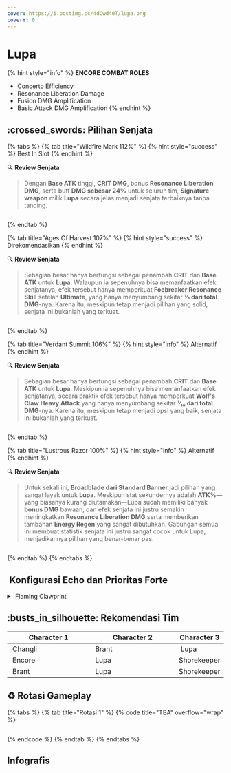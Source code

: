 ```yaml
---
cover: https://i.postimg.cc/4dCwd40T/lupa.png
coverY: 0
---
```


# Lupa

{% hint style="info" %}
**ENCORE COMBAT ROLES**

* Concerto Efficiency
* Resonance Liberation Damage
* Fusion DMG Amplification
* Basic Attack DMG Amplification
{% endhint %}

## :crossed\_swords: Pilihan Senjata

{% tabs %}
{% tab title="Wildfire Mark 112%" %}
{% hint style="success" %}
Best In Slot
{% endhint %}

:mag: **Review Senjata**

> Dengan **Base ATK** tinggi, **CRIT DMG**, bonus **Resonance Liberation DMG**, serta buff **DMG sebesar 24%** untuk seluruh tim, **Signature weapon** milik **Lupa** secara jelas menjadi senjata terbaiknya tanpa tanding.

<figure><img src="https://static-cloudflare-ww.kuro.wiki/kuro/Client/Content/Aki/UI/UIResources/Common/Image/IconWeapon/T_IconWeapon21010036_UI.webp" alt=""><figcaption></figcaption></figure>
{% endtab %}

{% tab title="Ages Of Harvest 107%" %}
{% hint style="success" %}
Direkomendasikan
{% endhint %}

:mag: **Review Senjata**

> Sebagian besar hanya berfungsi sebagai penambah **CRIT** dan **Base ATK** untuk **Lupa**. Walaupun ia sepenuhnya bisa memanfaatkan efek senjatanya, efek tersebut hanya memperkuat **Foebreaker Resonance Skill** setelah **Ultimate**, yang hanya menyumbang sekitar **⅛ dari total DMG**-nya. Karena itu, meskipun tetap menjadi pilihan yang solid, senjata ini bukanlah yang terkuat.

<figure><img src="https://static-cloudflare-ww.kuro.wiki/kuro/Client/Content/Aki/UI/UIResources/Common/Image/IconWeapon/T_IconWeapon21010026_UI.webp" alt=""><figcaption></figcaption></figure>
{% endtab %}

{% tab title="Verdant Summit 106%" %}
{% hint style="info" %}
Alternatif
{% endhint %}

:mag: **Review Senjata**

> Sebagian besar hanya berfungsi sebagai penambah **CRIT** dan **Base ATK** untuk **Lupa**. Meskipun ia sepenuhnya bisa memanfaatkan efek senjatanya, secara praktik efek tersebut hanya memperkuat **Wolf's Claw Heavy Attack** yang hanya menyumbang sekitar **¹⁄₁₆ dari total DMG**-nya. Karena itu, meskipun tetap menjadi opsi yang baik, senjata ini bukanlah yang terkuat.

<figure><img src="https://static-cloudflare-ww.kuro.wiki/kuro/Client/Content/Aki/UI/UIResources/Common/Image/IconWeapon/T_IconWeapon21010016_UI.webp" alt=""><figcaption></figcaption></figure>
{% endtab %}

{% tab title="Lustrous Razor 100%" %}
{% hint style="info" %}
Alternatif
{% endhint %}

:mag: **Review Senjata**

> Untuk sekali ini, **Broadblade dari Standard Banner** jadi pilihan yang sangat layak untuk **Lupa**. Meskipun stat sekundernya adalah **ATK%**—yang biasanya kurang diutamakan—Lupa sudah memiliki banyak **bonus DMG** bawaan, dan efek senjata ini justru semakin meningkatkan **Resonance Liberation DMG** serta memberikan tambahan **Energy Regen** yang sangat dibutuhkan. Gabungan semua ini membuat statistik senjata ini justru sangat cocok untuk Lupa, menjadikannya pilihan yang benar-benar pas.

<figure><img src="https://static-cloudflare-ww.kuro.wiki/kuro/Client/Content/Aki/UI/UIResources/Common/Image/IconWeapon/T_IconWeapon21010015_UI.webp" alt=""><figcaption></figcaption></figure>
{% endtab %}
{% endtabs %}

## <img src="https://wuthering.wiki/img/item_10.png" alt="" data-size="line"> Konfigurasi Echo dan Prioritas Forte

<details>

<summary><img src="https://api.hakush.in/ww/UI/UIResources/Common/Image/IconElementAttri/T_IconElementAttriFireUltimateSkill.webp" alt="" data-size="line"> Flaming Clawprint</summary>

Lioness of Glory - CR% / CDM%

<img src="https://static-cloudflare-ww.kuro.wiki/kuro/Client/Content/Aki/UI/UIResources/Common/Image/IconMonsterHead/T_IconMonsterHead_33022_UI.webp" alt="" data-size="original">

**Echo Set**

* 3 - <mark style="color:red;">**Fusion DMG**</mark> bonus%
* 3 - <mark style="color:red;">**Fusion DMG**</mark> bonus%
* 1 - ATK%
* 1 - ATK%

**Prioritas Echo Substat**

* Energy Regen 125%
* CR% / CDM%
* ATK%
* Reso Libe Damage%
* Flat ATK

**Prioritas Forte**

Reso Lib   >   Forte   >   Intro   >   BA   =   Resonance Skill

</details>

## :busts\_in\_silhouette: Rekomendasi Tim

<table><thead><tr><th width="233">Character 1</th><th width="243.546630859375">Character 2</th><th>Character 3</th></tr></thead><tbody><tr><td><img src="https://i.postimg.cc/CK4YVLcz/Changli-Icon.png" alt="" data-size="line"><img src="https://wuthering.wiki/img/fettericon_2.png" alt="" data-size="line"> Changli</td><td><img src="https://i.postimg.cc/wjXYhj80/Brant-Icon.png" alt="" data-size="line"><img src="https://wuthering.wiki/img/fettericon_14.png" alt="" data-size="line"> Brant</td><td><img src="https://i.postimg.cc/GtCwKXSz/Lupa-2.png" alt="" data-size="line"><img src="https://api.hakush.in/ww/UI/UIResources/Common/Image/IconElementAttri/T_IconElementAttriFireUltimateSkill.webp" alt="" data-size="line"> Lupa</td></tr><tr><td><img src="https://i.postimg.cc/SQgsMV7J/Encore-Icon.png" alt="" data-size="line"><img src="https://wuthering.wiki/img/fettericon_2.png" alt="" data-size="line"> Encore</td><td><img src="https://i.postimg.cc/GtCwKXSz/Lupa-2.png" alt="" data-size="line"><img src="https://api.hakush.in/ww/UI/UIResources/Common/Image/IconElementAttri/T_IconElementAttriFireUltimateSkill.webp" alt="" data-size="line"> Lupa</td><td><img src="https://i.postimg.cc/Y9q72KP8/The-Shorekeeper-Icon.png" alt="" data-size="line"><img src="https://api.hakush.in/ww/UI/UIResources/Common/Image/IconElementAttri/T_IconElementAttriCure.webp" alt="" data-size="line"> Shorekeeper</td></tr><tr><td><img src="https://i.postimg.cc/wjXYhj80/Brant-Icon.png" alt="" data-size="line"><img src="https://wuthering.wiki/img/fettericon_14.png" alt="" data-size="line"> Brant</td><td><img src="https://i.postimg.cc/GtCwKXSz/Lupa-2.png" alt="" data-size="line"><img src="https://api.hakush.in/ww/UI/UIResources/Common/Image/IconElementAttri/T_IconElementAttriFireUltimateSkill.webp" alt="" data-size="line"> Lupa</td><td><img src="https://i.postimg.cc/Y9q72KP8/The-Shorekeeper-Icon.png" alt="" data-size="line"><img src="https://api.hakush.in/ww/UI/UIResources/Common/Image/IconElementAttri/T_IconElementAttriCure.webp" alt="" data-size="line"> Shorekeeper</td></tr></tbody></table>

## :recycle: Rotasi Gameplay

{% tabs %}
{% tab title="Rotasi 1" %}
{% code title="TBA" overflow="wrap" %}
```
```
{% endcode %}
{% endtab %}
{% endtabs %}

## Infografis

<figure><img src="https://i.postimg.cc/G35mPRcm/Lupa-2225-02-07-2025.png" alt=""><figcaption></figcaption></figure>
